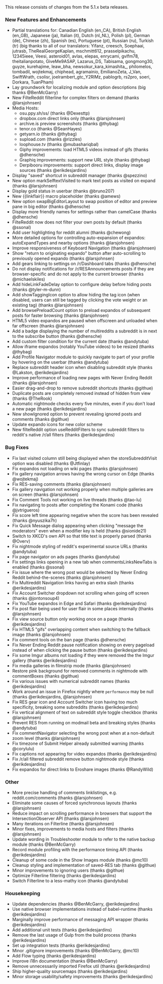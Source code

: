 This release consists of changes from the 5.1.x beta releases.

### New Features and Enhancements

- Partial translations for: Canadian English (en_CA), British English (en_GB), Japanese (ja), Italian (it), Dutch (nl_NL), Polish (pl), German (de), Chinese (zh), Spanish (es), Portuguese (pt), Russian (ru), Turkish (tr) (big thanks to all of our translators: Yifanz, creesch, Soephaai, jutrasb, TheRealGeorgeKaplan, mschmitt612, prasselpikachu, 12345ieee, Veesi, asteroid01, avlas, elepas, enrycami, gvlfm78, theitalianpotato, GiveMe9ASAP, Lazarus_DS, Tabisama, gongmong30, guyze, kurehajime,  leaw_bha, newsokur_kara_kimashita_, philomelos, tombadil, wojtekmaj, chiphead, agramainio, EmilianoZeta, J_Van, SwiftWrath, csolisr, joelrambert_gtc_Y2RlMz, pablogrb, rs2pro, soeri, Dorkara, TuanPham)
- Lay groundwork for localizing module and option descriptions (big thanks @BenMcGarry)
- New FilteReddit filterline for complex filters on demand (thanks @larsjohnsen)
- Media Hosts:
	- osu.ppy.sh/ss/ (thanks @Dexesttp)
	- dropbox.com direct links only (thanks @larsjohnsen)
	- archive.is preview screenshots (thanks @thybag)
	- tenor.co (thanks @SeanHayes)
    - getyarn.io (thanks @thybag)
    - supload.com (thanks @rizzles)
    - loophouse.tv (thanks @mubashariqbal)
    - Giphy improvements: load HTML5 videos instead of gifs (thanks @dhensche)
    - Graphiq improvements: support new URL style (thanks @thybag)
    - Derpibooru improvements: support direct links, display image sources (thanks @erikdesjardins)
- Display "saved" shortcut in subreddit manager (thanks @spezzino)
- New option markSelftextVisited to mark text posts as visited on expand (thanks @larsjohnsen)
- Display gold status in userbar (thanks @bruno207)
- New {{linkflair}} macro placeholder (thanks @amews)
- New option swapBigEditorLayout to swap position of editor and preview pane in big editor (thanks @dhensche)
- Display more friendly names for settings rather than camelCase (thanks @dhensche)
- FilteReddit now does not filter your own posts by default (thanks @ssonal)
- Add user highlighting for reddit alumni (thanks @chewong)
- More detailed options for controlling auto-expansion of expandos: autoExpandTypes and nearby options (thanks @larsjohnsen)
- Improve responsiveness of Keyboard Navigation (thanks @larsjohnsen)
- Show "return to originating expando" button after auto-scrolling to previously opened expando (thanks @larsjohnsen)
- Add gears linking to settings on /r/Dashboard tabs (thanks @dhensche)
- Do not display notifications for /r/RESAnnouncements posts if they are browser-specific and do not apply to the current browser (thanks @michaelskiles)
- Add hideLinkFadeDelay option to configure delay before hiding posts (thanks @tyler-m-dunn)
- Add showTaggingIcon option to allow hiding the tag icon (when disabled, users can still be tagged by clicking the vote weight or an existing tag) (thanks @larsjohnsen)
- Add browsePreloadCount option to preload expandos of subsequent posts for faster browsing (thanks @larsjohnsen)
- HTML5 video expandos are paused when offscreen and unloaded when far offscreen (thanks @larsjohnsen)
- Add a badge displaying the number of multireddits a subreddit is in next to the subscribe button (thanks @dhensche)
- Add custom filter condition for the current date (thanks @andytuba)
- Allow iframe expandos (notably YouTube videos) to be resized (thanks @thybag)
- Add Profile Navigator module to quickly navigate to part of your profile by hovering on the userbar (thanks @andytuba)
- Replace subreddit header icon when disabling subreddit style (thanks @Lakston, @erikdesjardins)
- Improve performance of loading new pages with Never Ending Reddit (thanks @larsjohnsen)
- Easier drag-and-drop to remove subreddit shortcuts (thanks @githue)
- Duplicate posts are completely removed instead of hidden from view (thanks @TheRook)
- Automatic nightmode checks every five minutes, even if you don't load a new page (thanks @erikdesjardins)
- New showIgnored option to prevent revealing ignored posts and comments (thanks @githue)
- Update expando icons for new color scheme
- New filteReddit option useRedditFilters to sync subreddit filters to reddit's native /r/all filters (thanks @erikdesjardins)

### Bug Fixes

- Fix last visited column still being displayed when the storeSubredditVisit option was disabled (thanks @Jtfinlay)
- Fix expandos not loading on wiki pages (thanks @larsjohnsen)
- Fix gallery navigation arrows having the wrong cursor on Edge (thanks @wojtekmaj)
- Fix RES-saving comments (thanks @larsjohnsen)
- Fix gallery navigation not working properly when multiple galleries are on screen (thanks @larsjohnsen)
- Fix Comment Tools not working on live threads (thanks @tao-lu)
- Fix navigating to posts after completing the Konami code (thanks @jvtrigueros)
- Fix score left time appearing negative when the score has been revealed (thanks @nyuszika7h)
- Fix Quick Message dialog appearing when clicking "message the moderators" even when a modifier key is held (thanks @sionide21)
- Switch to XKCD's own API so that title text is properly parsed (thanks @Overv)
- Fix nightmode styling of reddit's experimental source URLs (thanks @andytuba)
- Fix page navigator on ads pages (thanks @andytuba)
- Fix settings links opening in a new tab when commentsLinksNewTabs is enabled (thanks @ssonal)
- Fix issue where the wrong post would be selected by Never Ending Reddit behind-the-scenes (thanks @larsjohnsen)
- Fix Multireddit Navigation links having an extra slash (thanks @erikdesjardins)
- Fix Account Switcher dropdown not scrolling when going off screen (thanks @jontonsoup4)
- Fix YouTube expandos in Edge and Safari (thanks @erikdesjardins)
- Fix post flair being used for user flair in some places internally (thanks @larsjohnsen)
- Fix view source button only working once on a page (thanks @erikdesjardins)
- Fix HTML5 "gifs" overlapping content when switching to the fallback image (thanks @larsjohnsen)
- Fix comment tools on the ban page (thanks @dhensche)
- Fix Never Ending Reddit pause notification showing on every pageload instead of when clicking the pause button (thanks @erikdesjardins)
- Fix some Imgur albums not loading if they were removed the the Imgur gallery (thanks @erikdesjardins)
- Fix media galleries in filmstrip mode (thanks @larsjohnsen)
- Restore pink background for removed comments in nightmode with commentBoxes (thanks @githue)
- Fix various issues with numerical subreddit names (thanks @erikdesjardins)
- Work around an issue in Firefox nightly where `performance` may be null (thanks @erikdesjardins, @larsjohnsen)
- Fix RES gear icon and Account Switcher icon having too much specificity, breaking some subreddits (thanks @erikdesjardins)
- Fix vertical alignment of text on subreddit style toggle checkbox (thanks @larsjohnsen)
- Prevent RES from running on modmail beta and breaking styles (thanks @andytuba)
- Fix commentNavigator selecting the wrong post when at a non-default zoom level (thanks @larsjohnsen)
- Fix timezone of Submit Helper already submitted warning (thanks @corylulu)
- Fix captions not appearing for video expandos (thanks @erikdesjardins)
- Fix /r/all filtered subreddit remove button nightmode style (thanks @erikdesjardins)
- Fix expandos for direct links to Eroshare images (thanks @RandyWild)

### Other

- More precise handling of comments linklistings, e.g. reddit.com/comments (thanks @larsjohnsen)
- Eliminate some causes of forced synchronous layouts (thanks @larsjohnsen)
- Reduce impact on scrolling performance in browsers that support the IntersectionObserver API (thanks @larsjohnsen)
- Many iterations on Filterline (thanks @larsjohnsen)
- Minor fixes, improvements to media hosts and filters (thanks @larsjohnsen)
- Update wording in Troubleshooter module to refer to the native backup module (thanks @BenMcGarry)
- Record module profiling with the performance timing API (thanks @erikdesjardins)
- Cleanup of some code in the Show Images module (thanks @mc10)
- Cleanup styling and implementation of saved-RES tab (thanks @githue)
- Minor improvements to ignoring users (thanks @githue)
- Optimize Filterline filtering (thanks @erikdesjardins)
- Switch Filterline to a less-mathy icon (thanks @andytuba)

### Housekeeping

- Update dependencies (thanks @BenMcGarry, @erikdesjardins)
- Use native browser implementations instead of babel-runtime (thanks @erikdesjardins)
- Marginally improve performance of messaging API wrapper (thanks @erikdesjardins)
- Add additional unit tests (thanks @erikdesjardins)
- Remove the last usage of Gulp from the build process (thanks @erikdesjardins)
- Set up integration tests (thanks @erikdesjardins)
- Minor .gitignore improvements (thanks @BenMcGarry, @mc10)
- Add Flow typing (thanks @erikdesjardins)
- Improve i18n documentation (thanks @BenMcGarry)
- Remove unnecessarily imported Firefox util (thanks @erikdesjardins)
- Ship higher-quality sourcemaps (thanks @erikdesjardins)
- Minor storage usability/safety improvements (thanks @erikdesjardins)
